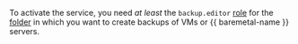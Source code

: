 To activate the service, you need _at least_ the `backup.editor` [role](../../backup/security/index.md#backup-editor) for the [folder](../../resource-manager/concepts/resources-hierarchy.md#folder) in which you want to create backups of VMs or {{ baremetal-name }} servers.